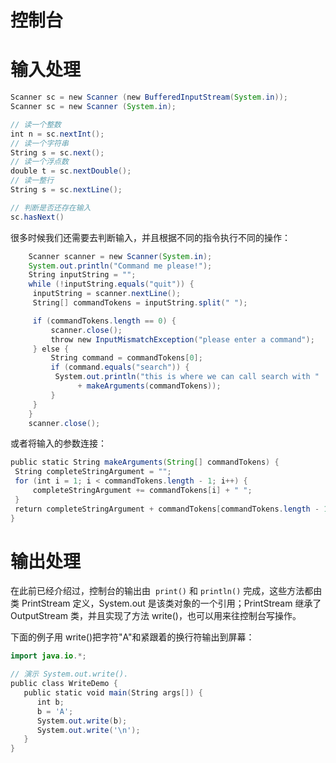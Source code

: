 # 控制台

# 输入处理

```java
Scanner sc = new Scanner (new BufferedInputStream(System.in));
Scanner sc = new Scanner (System.in);

// 读一个整数
int n = sc.nextInt();
// 读一个字符串
String s = sc.next();
// 读一个浮点数
double t = sc.nextDouble();
// 读一整行
String s = sc.nextLine();

// 判断是否还存在输入
sc.hasNext()
```

很多时候我们还需要去判断输入，并且根据不同的指令执行不同的操作：

```java
    Scanner scanner = new Scanner(System.in);
    System.out.println("Command me please!");
    String inputString = "";
    while (!inputString.equals("quit")) {
     inputString = scanner.nextLine();
     String[] commandTokens = inputString.split(" ");

     if (commandTokens.length == 0) {
         scanner.close();
         throw new InputMismatchException("please enter a command");
     } else {
         String command = commandTokens[0];
         if (command.equals("search")) {
          System.out.println("this is where we can call search with "
               + makeArguments(commandTokens));
         }
     }
    }
    scanner.close();
```

或者将输入的参数连接：

```java
public static String makeArguments(String[] commandTokens) {
 String completeStringArgument = "";
 for (int i = 1; i < commandTokens.length - 1; i++) {
     completeStringArgument += commandTokens[i] + " ";
 }
 return completeStringArgument + commandTokens[commandTokens.length - 1];
}
```

# 输出处理

在此前已经介绍过，控制台的输出由  `print()` 和 `println()` 完成，这些方法都由类 PrintStream 定义，System.out 是该类对象的一个引用；PrintStream 继承了 OutputStream 类，并且实现了方法 write()，也可以用来往控制台写操作。

下面的例子用 write()把字符"A"和紧跟着的换行符输出到屏幕：

```java
import java.io.*;

// 演示 System.out.write().
public class WriteDemo {
   public static void main(String args[]) {
      int b;
      b = 'A';
      System.out.write(b);
      System.out.write('\n');
   }
}
```
